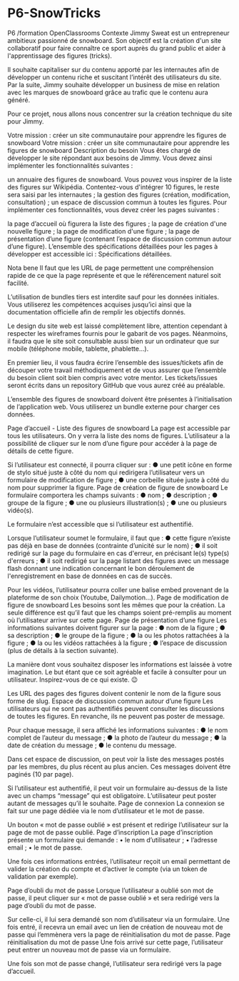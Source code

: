 # P6-SnowTricks
P6 /formation OpenClassrooms
Contexte
Jimmy Sweat est un entrepreneur ambitieux passionné de snowboard. Son objectif est la création d'un site collaboratif pour faire connaître ce sport auprès du grand public et aider à l'apprentissage des figures (tricks).

Il souhaite capitaliser sur du contenu apporté par les internautes afin de développer un contenu riche et suscitant l’intérêt des utilisateurs du site. Par la suite, Jimmy souhaite développer un business de mise en relation avec les marques de snowboard grâce au trafic que le contenu aura généré.

Pour ce projet, nous allons nous concentrer sur la création technique du site pour Jimmy.

Votre mission : créer un site communautaire pour apprendre les figures de snowboard
Votre mission : créer un site communautaire pour apprendre les figures de snowboard
Description du besoin
Vous êtes chargé de développer le site répondant aux besoins de Jimmy. Vous devez ainsi implémenter les fonctionnalités suivantes : 

un annuaire des figures de snowboard. Vous pouvez vous inspirer de la liste des figures sur Wikipédia. Contentez-vous d'intégrer 10 figures, le reste sera saisi par les internautes ;
la gestion des figures (création, modification, consultation) ;
un espace de discussion commun à toutes les figures.
Pour implémenter ces fonctionnalités, vous devez créer les pages suivantes :

la page d’accueil où figurera la liste des figures ; 
la page de création d'une nouvelle figure ;
la page de modification d'une figure ;
la page de présentation d’une figure (contenant l’espace de discussion commun autour d’une figure).
L’ensemble des spécifications détaillées pour les pages à développer est accessible ici : Spécifications détaillées.

Nota bene
Il faut que les URL de page permettent une compréhension rapide de ce que la page représente et que le référencement naturel soit facilité.

L’utilisation de bundles tiers est interdite sauf pour les données initiales. Vous utiliserez les compétences acquises jusqu’ici ainsi que la documentation officielle afin de remplir les objectifs donnés.

Le design du site web est laissé complètement libre, attention cependant à respecter les wireframes fournis pour le gabarit de vos pages. Néanmoins, il faudra que le site soit consultable aussi bien sur un ordinateur que sur mobile (téléphone mobile, tablette, phablette…).

En premier lieu, il vous faudra écrire l’ensemble des issues/tickets afin de découper votre travail méthodiquement et de vous assurer que l’ensemble du besoin client soit bien compris avec votre mentor. Les tickets/issues seront écrits dans un repository GitHub que vous aurez créé au préalable.

L’ensemble des figures de snowboard doivent être présentes à l’initialisation de l’application web. Vous utiliserez un bundle externe pour charger ces données. 

 
Page d’accueil - Liste des figures de snowboard
La page est accessible par tous les utilisateurs. On y verra la liste des noms de figures. L’utilisateur a la possibilité de cliquer sur le nom d’une figure pour accéder à la page de détails de cette figure.

Si l’utilisateur est connecté, il pourra cliquer sur :
●	une petit icône en forme de stylo situé juste à côté du nom qui redirigera l’utilisateur vers un formulaire de modification de figure ;
●	une corbeille située juste à côté du nom pour supprimer la figure.
Page de création de figure de snowboard
Le formulaire comportera les champs suivants :
●	nom ;
●	description ;
●	groupe de la figure ;
●	une ou plusieurs illustration(s) ;
●	une ou plusieurs vidéo(s).

Le formulaire n’est accessible que si l’utilisateur est authentifié.

Lorsque l’utilisateur soumet le formulaire, il faut que :
●	cette figure n’existe pas déjà en base de données (contrainte d’unicité sur le nom) ;
●	il soit redirigé sur la page du formulaire en cas d'erreur, en précisant le(s) type(s) d'erreurs ;
●	il soit redirigé sur la page listant des figures avec un message flash donnant une indication concernant le bon déroulement de l'enregistrement en base de données en cas de succès.

Pour les vidéos, l’utilisateur pourra coller une balise embed provenant de la plateforme de son choix (Youtube, Dailymotion…).
Page de modification de figure de snowboard
Les besoins sont les mêmes que pour la création. La seule différence est qu’il faut que les champs soient pré-remplis au moment où l’utilisateur arrive sur cette page.
Page de présentation d’une figure
Les informations suivantes doivent figurer sur la page :
●	nom de la figure ;
●	sa description ;
●	le groupe de la figure ;
●	la ou les photos rattachées à la figure ;
●	la ou les vidéos rattachées à la figure ;
●	l’espace de discussion (plus de détails à la section suivante).

La manière dont vous souhaitez disposer les informations est laissée à votre imagination. Le but étant que ce soit agréable et facile à consulter pour un utilisateur. Inspirez-vous de ce qui existe. 😉

Les URL des pages des figures doivent contenir le nom de la figure sous forme de slug.
Espace de discussion commun autour d’une figure
Les utilisateurs qui ne sont pas authentifiés peuvent consulter les discussions de toutes les figures. En revanche, ils ne peuvent pas poster de message.

Pour chaque message, il sera affiché les informations suivantes :
●	le nom complet de l’auteur du message ;
●	la photo de l’auteur du message ;
●	la date de création du message ;
●	le contenu du message.

Dans cet espace de discussion, on peut voir la liste des messages postés par les membres, du plus récent au plus ancien.
Ces messages doivent être paginés (10 par page).

Si l’utilisateur est authentifié, il peut voir un formulaire au-dessus de la liste avec un champs “message” qui est obligatoire. L’utilisateur peut poster autant de messages qu’il le souhaite.
Page de connexion
La connexion se fait sur une page dédiée via le nom d’utilisateur et le mot de passe.

Un bouton « mot de passe oublié » est présent et redirige l’utilisateur sur la page de mot de passe oublié.
Page d’inscription
La page d’inscription présente un formulaire qui demande :
•	le nom d’utilisateur ;
•	l’adresse email ;
•	le mot de passe.

Une fois ces informations entrées, l’utilisateur reçoit un email permettant de valider la création du compte et d’activer le compte (via un token de validation par exemple).

Page d’oubli du mot de passe
Lorsque l’utilisateur a oublié son mot de passe, il peut cliquer sur « mot de passe oublié » et sera redirigé vers la page d’oubli du mot de passe.

Sur celle-ci, il lui sera demandé son nom d’utilisateur via un formulaire. Une fois entré, il recevra un email avec un lien de création de nouveau mot de passe qui l’emmènera vers la page de réinitialisation du mot de passe. 
Page réinitialisation du mot de passe
Une fois arrivé sur cette page, l’utilisateur peut entrer un nouveau mot de passe via un formulaire.

Une fois son mot de passe changé, l’utilisateur sera redirigé vers la page d’accueil.
